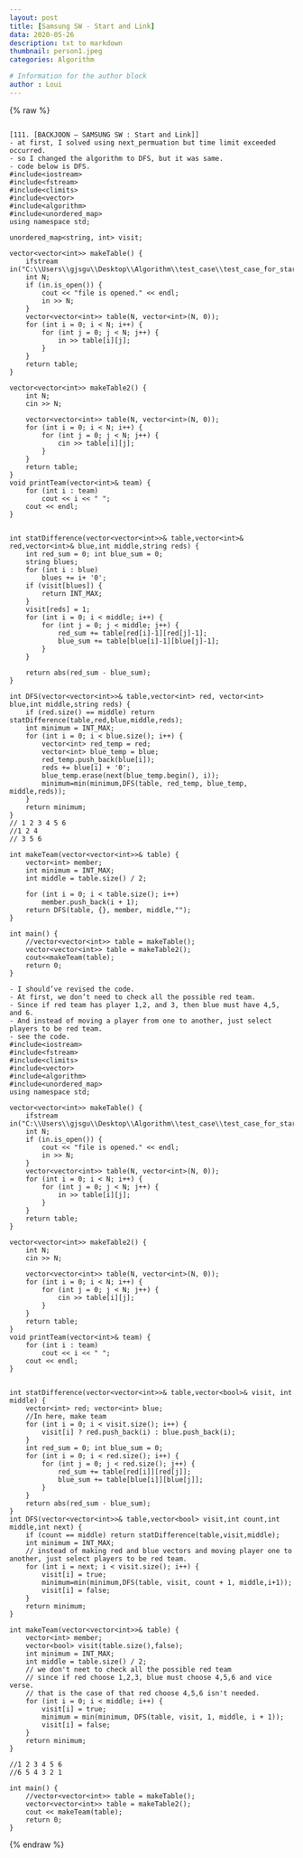 ```yaml
---
layout: post
title: [Samsung SW - Start and Link]
data: 2020-05-26
description: txt to markdown
thumbnail: person1.jpeg
categories: Algorithm

# Information for the author block
author : Loui
---
```


{% raw %}

	﻿
	[111. [BACKJOON – SAMSUNG SW : Start and Link]]
	- at first, I solved using next_permuation but time limit exceeded occurred.
	- so I changed the algorithm to DFS, but it was same.
	- code below is DFS.
	#include<iostream>
	#include<fstream>
	#include<climits>
	#include<vector>
	#include<algorithm>
	#include<unordered_map>
	using namespace std;
	
	unordered_map<string, int> visit;
	
	vector<vector<int>> makeTable() {
		ifstream in("C:\\Users\\gjsgu\\Desktop\\Algorithm\\test_case\\test_case_for_start_and_link.txt");
		int N;
		if (in.is_open()) {
			cout << "file is opened." << endl;
			in >> N;
		}
		vector<vector<int>> table(N, vector<int>(N, 0));
		for (int i = 0; i < N; i++) {
			for (int j = 0; j < N; j++) {
				in >> table[i][j];
			}
		}
		return table;
	}
	
	vector<vector<int>> makeTable2() {
		int N;
		cin >> N;
		
		vector<vector<int>> table(N, vector<int>(N, 0));
		for (int i = 0; i < N; i++) {
			for (int j = 0; j < N; j++) {
				cin >> table[i][j];
			}
		}
		return table;
	}
	void printTeam(vector<int>& team) {
		for (int i : team)
			cout << i << " ";
		cout << endl;
	}
	
	
	int statDifference(vector<vector<int>>& table,vector<int>& red,vector<int>& blue,int middle,string reds) {
		int red_sum = 0; int blue_sum = 0;
		string blues;
		for (int i : blue)
			blues += i+ '0';
		if (visit[blues]) {
			return INT_MAX;
		} 
		visit[reds] = 1;
		for (int i = 0; i < middle; i++) {
			for (int j = 0; j < middle; j++) {
				red_sum += table[red[i]-1][red[j]-1];
				blue_sum += table[blue[i]-1][blue[j]-1];
			}
		}
		
		return abs(red_sum - blue_sum);
	}
	
	int DFS(vector<vector<int>>& table,vector<int> red, vector<int> blue,int middle,string reds) {
		if (red.size() == middle) return statDifference(table,red,blue,middle,reds);
		int minimum = INT_MAX;
		for (int i = 0; i < blue.size(); i++) {
			vector<int> red_temp = red;
			vector<int> blue_temp = blue;
			red_temp.push_back(blue[i]);
			reds += blue[i] + '0';
			blue_temp.erase(next(blue_temp.begin(), i));
			minimum=min(minimum,DFS(table, red_temp, blue_temp, middle,reds));
		}
		return minimum;
	}
	// 1 2 3 4 5 6
	//1 2 4
	// 3 5 6
	
	int makeTeam(vector<vector<int>>& table) {
		vector<int> member;
		int minimum = INT_MAX;
		int middle = table.size() / 2;
		
		for (int i = 0; i < table.size(); i++)
			member.push_back(i + 1);
		return DFS(table, {}, member, middle,"");
	}
	
	int main() {
		//vector<vector<int>> table = makeTable();
		vector<vector<int>> table = makeTable2();
		cout<<makeTeam(table);
		return 0;
	}
	
	- I should’ve revised the code.
	- At first, we don’t need to check all the possible red team.
	- Since if red team has player 1,2, and 3, then blue must have 4,5, and 6.
	- And instead of moving a player from one to another, just select players to be red team.
	- see the code.
	#include<iostream>
	#include<fstream>
	#include<climits>
	#include<vector>
	#include<algorithm>
	#include<unordered_map>
	using namespace std;
	
	vector<vector<int>> makeTable() {
		ifstream in("C:\\Users\\gjsgu\\Desktop\\Algorithm\\test_case\\test_case_for_start_and_link.txt");
		int N;
		if (in.is_open()) {
			cout << "file is opened." << endl;
			in >> N;
		}
		vector<vector<int>> table(N, vector<int>(N, 0));
		for (int i = 0; i < N; i++) {
			for (int j = 0; j < N; j++) {
				in >> table[i][j];
			}
		}
		return table;
	}
	
	vector<vector<int>> makeTable2() {
		int N;
		cin >> N;
	
		vector<vector<int>> table(N, vector<int>(N, 0));
		for (int i = 0; i < N; i++) {
			for (int j = 0; j < N; j++) {
				cin >> table[i][j];
			}
		}
		return table;
	}
	void printTeam(vector<int>& team) {
		for (int i : team)
			cout << i << " ";
		cout << endl;
	}
	
	
	int statDifference(vector<vector<int>>& table,vector<bool>& visit, int middle) {
		vector<int> red; vector<int> blue;
		//In here, make team
		for (int i = 0; i < visit.size(); i++) {
			visit[i] ? red.push_back(i) : blue.push_back(i);
		}
		int red_sum = 0; int blue_sum = 0;
		for (int i = 0; i < red.size(); i++) {
			for (int j = 0; j < red.size(); j++) {
				red_sum += table[red[i]][red[j]];
				blue_sum += table[blue[i]][blue[j]];
			}
		}
		return abs(red_sum - blue_sum);
	}
	int DFS(vector<vector<int>>& table,vector<bool> visit,int count,int middle,int next) {
		if (count == middle) return statDifference(table,visit,middle);
		int minimum = INT_MAX;
		// instead of making red and blue vectors and moving player one to another, just select players to be red team.
		for (int i = next; i < visit.size(); i++) {
			visit[i] = true;
			minimum=min(minimum,DFS(table, visit, count + 1, middle,i+1));
			visit[i] = false;
		}
		return minimum;
	}
	
	int makeTeam(vector<vector<int>>& table) {
		vector<int> member;
		vector<bool> visit(table.size(),false);
		int minimum = INT_MAX;
		int middle = table.size() / 2;
		// we don't neet to check all the possible red team
		// since if red choose 1,2,3, blue must choose 4,5,6 and vice verse.
		// that is the case of that red choose 4,5,6 isn't needed.
		for (int i = 0; i < middle; i++) { 
			visit[i] = true;
			minimum = min(minimum, DFS(table, visit, 1, middle, i + 1));
			visit[i] = false;
		}
		return minimum;
	}
	
	//1 2 3 4 5 6
	//6 5 4 3 2 1
	
	int main() {
		//vector<vector<int>> table = makeTable();
		vector<vector<int>> table = makeTable2();
		cout << makeTeam(table);
		return 0;
	}
	
	
{% endraw %}
